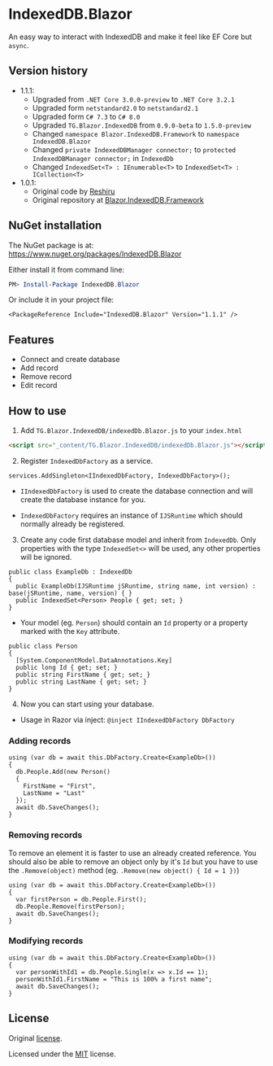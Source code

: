# IndexedDB.Blazor

An easy way to interact with IndexedDB and make it feel like EF Core but `async`.

## Version history

- 1.1.1:
    - Upgraded from `.NET Core 3.0.0-preview` to `.NET Core 3.2.1`
    - Upgraded form `netstandard2.0` to `netstandard2.1`
    - Upgraded form `C# 7.3` to `C# 8.0`
    - Upgraded `TG.Blazor.IndexedDB` from `0.9.0-beta` to `1.5.0-preview`
    - Changed `namespace Blazor.IndexedDB.Framework` to `namespace IndexedDB.Blazor`
    - Changed `private IndexedDBManager connector;` to `protected IndexedDBManager connector;` in `IndexedDb`
    - Changed `IndexedSet<T> : IEnumerable<T>` to `IndexedSet<T> : ICollection<T>`
- 1.0.1:
    - Original code by [Reshiru](https://github.com/Reshiru)
    - Original repository at [Blazor.IndexedDB.Framework](https://github.com/Reshiru/Blazor.IndexedDB.Framework)

## NuGet installation
The NuGet package is at: https://www.nuget.org/packages/IndexedDB.Blazor

Either install it from command line:
```powershell
PM> Install-Package IndexedDB.Blazor
```
Or include it in your project file:

    <PackageReference Include="IndexedDB.Blazor" Version="1.1.1" />

## Features
- Connect and create database
- Add record
- Remove record
- Edit record

## How to use
1. Add `TG.Blazor.IndexedDB/indexedDb.Blazor.js` to your `index.html`
```html
<script src="_content/TG.Blazor.IndexedDB/indexedDb.Blazor.js"></script>
```
2. Register `IndexedDbFactory` as a service.
```CSharp
services.AddSingleton<IIndexedDbFactory, IndexedDbFactory>();
```
- `IIndexedDbFactory` is used to create the database connection and will create the database instance for you.

- `IndexedDbFactory` requires an instance of `IJSRuntime` which should normally already be registered.

3. Create any code first database model and inherit from `IndexedDb`. Only properties with the type `IndexedSet<>` will be used, any other properties will be ignored.
```CSharp
public class ExampleDb : IndexedDb
{
  public ExampleDb(IJSRuntime jSRuntime, string name, int version) : base(jSRuntime, name, version) { }
  public IndexedSet<Person> People { get; set; }
}
```
- Your model (eg. `Person`) should contain an `Id` property or a property marked with the `Key` attribute.
```CSharp
public class Person
{
  [System.ComponentModel.DataAnnotations.Key]
  public long Id { get; set; }
  public string FirstName { get; set; }
  public string LastName { get; set; }
}
```

4. Now you can start using your database.

- Usage in Razor via inject: `@inject IIndexedDbFactory DbFactory`

### Adding records
```CSharp
using (var db = await this.DbFactory.Create<ExampleDb>())
{
  db.People.Add(new Person()
  {
    FirstName = "First",
    LastName = "Last"
  });
  await db.SaveChanges();
}
```
### Removing records
To remove an element it is faster to use an already created reference. You should also be able to remove an object only by it's `Id` but you have to use the `.Remove(object)` method (eg. `.Remove(new object() { Id = 1 })`)
```CSharp
using (var db = await this.DbFactory.Create<ExampleDb>())
{
  var firstPerson = db.People.First();
  db.People.Remove(firstPerson);
  await db.SaveChanges();
}
```
### Modifying records
```CSharp
using (var db = await this.DbFactory.Create<ExampleDb>())
{
  var personWithId1 = db.People.Single(x => x.Id == 1);
  personWithId1.FirstName = "This is 100% a first name";
  await db.SaveChanges();
}
```

## License

Original [license](https://github.com/Reshiru/Blazor.IndexedDB.Framework/blob/master/LICENSE).

Licensed under the [MIT](LICENSE) license.
